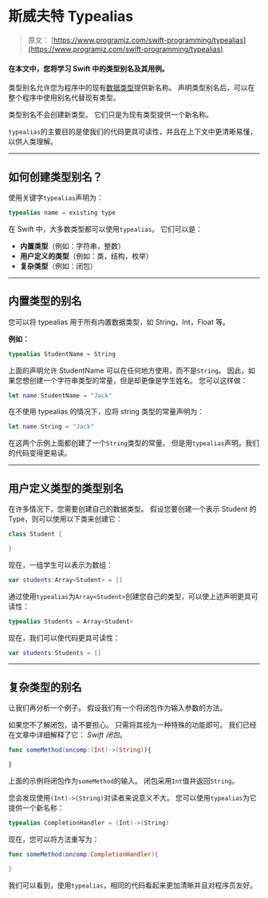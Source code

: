 # 斯威夫特 Typealias

> 原文： [https://www.programiz.com/swift-programming/typealias](https://www.programiz.com/swift-programming/typealias)

#### 在本文中，您将学习 Swift 中的类型别名及其用例。

类型别名允许您为程序中的现有[数据类型](/swift-programming/data-types "Swift data types")提供新名称。 声明类型别名后，可以在整个程序中使用别名代替现有类型。

类型别名不会创建新类型。 它们只是为现有类型提供一个新名称。

`typealias`的主要目的是使我们的代码更具可读性，并且在上下文中更清晰易懂，以供人类理解。

* * *

## 如何创建类型别名？

使用关键字`typealias`声明为：

```swift
typealias name = existing type
```

在 Swift 中，大多数类型都可以使用`typealias`。 它们可以是：

*   **内置类型**（例如：字符串，整数）
*   **用户定义的类型**（例如：类，结构，枚举）
*   **复杂类型**（例如：闭包）

* * *

## 内置类型的别名

您可以将 typealias 用于所有内置数据类型，如 String，Int，Float 等。

**例如：**

```swift
typealias StudentName = String
```

上面的声明允许 <vara>StudentName</vara> 可以在任何地方使用，而不是`String`。 因此，如果您想创建一个字符串类型的常量，但是却更像是学生姓名。 您可以这样做：

```swift
let name:StudentName = "Jack"
```

在不使用 typealias 的情况下，应将 string 类型的常量声明为：

```swift
let name:String = "Jack"
```

在这两个示例上面都创建了一个`String`类型的常量。 但是用`typealias`声明，我们的代码变得更易读。

* * *

## 用户定义类型的类型别名

在许多情况下，您需要创建自己的数据类型。 假设您要创建一个表示 Student 的 Type，则可以使用以下类来创建它：

```swift
class Student {

} 
```

现在，一组学生可以表示为数组：

```swift
var students:Array<Student> = []
```

通过使用`typealias`为`Array<Student>`创建您自己的类型，可以使上述声明更具可读性：

```swift
typealias Students = Array<Student>
```

现在，我们可以使代码更具可读性：

```swift
var students:Students = []
```

* * *

## 复杂类型的别名

让我们再分析一个例子。 假设我们有一个将闭包作为输入参数的方法。

如果您不了解闭包，请不要担心。 只需将其视为一种特殊的功能即可。 我们已经在文章中详细解释了它： *Swift 闭包*。

```swift
func someMethod(oncomp:(Int)->(String)){

} 
```

上面的示例将闭包作为`someMethod`的输入。 闭包采用`Int`值并返回`String`。

您会发现使用`(Int)->(String)`对读者来说意义不大。 您可以使用`typealias`为它提供一个新名称：

```swift
typealias CompletionHandler = (Int)->(String)
```

现在，您可以将方法重写为：

```swift
func someMethod(oncomp:CompletionHandler){

}
```

我们可以看到，使用`typealias`，相同的代码看起来更加清晰并且对程序员友好。